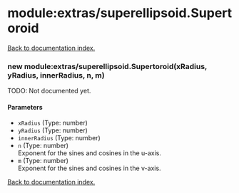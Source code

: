 # module:extras/superellipsoid.Supertoroid

[Back to documentation index.](index.md)

<a name='extras_superellipsoid.Supertoroid'></a>
### new module:extras/superellipsoid.Supertoroid(xRadius, yRadius, innerRadius, n, m)

TODO: Not documented yet.

#### Parameters

* `xRadius` (Type: number)
* `yRadius` (Type: number)
* `innerRadius` (Type: number)
* `n` (Type: number)<br>Exponent for the sines and cosines in the u-axis.
* `m` (Type: number)<br>Exponent for the sines and cosines in the v-axis.

[Back to documentation index.](index.md)
